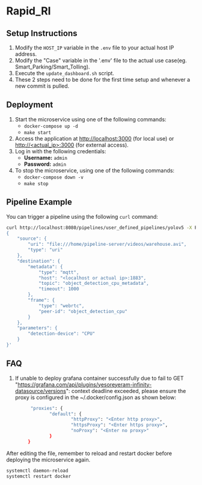 # Rapid_RI
## Setup Instructions

1. Modify the `HOST_IP` variable in the `.env` file to your actual host IP address.
2. Modify the "Case" variable in the '.env' file to the actual use case(eg. Smart_Parking/Smart_Tolling).
2. Execute the `update_dashboard.sh` script.
3. These 2 steps need to be done for the first time setup and whenever a new commit is pulled.

## Deployment

1. Start the microservice using one of the following commands:
   - `docker-compose up -d`
   - `make start`
2. Access the application at [http://localhost:3000](http://localhost:3000) (for local use) or [http://<actual_ip>:3000](http://<actual_ip>:3000) (for external access).
3. Log in with the following credentials:
   - **Username:** `admin`
   - **Password:** `admin`
4. To stop the microservice, using one of the following commands:
   - `docker-compose down -v`
   - `make stop`

## Pipeline Example

You can trigger a pipeline using the following `curl` command:

```bash
curl http://localhost:8080/pipelines/user_defined_pipelines/yolov5 -X POST -H 'Content-Type: application/json' -d ' 
{
    "source": {
        "uri": "file:///home/pipeline-server/videos/warehouse.avi", 
        "type": "uri"
    },
    "destination": {
        "metadata": {
            "type": "mqtt",
            "host": "<localhost or actual ip>:1883", 
            "topic": "object_detection_cpu_metadata",
            "timeout": 1000
        },
        "frame": {
            "type": "webrtc",
            "peer-id": "object_detection_cpu"
        }
    },
    "parameters": {
        "detection-device": "CPU"
    }
}'
```

## FAQ

1. If unable to deploy grafana container successfully due to fail to GET "https://grafana.com/api/plugins/yesoreyeram-infinity-datasource/versions": context deadline exceeded, please ensure the proxy is configured in the ~/.docker/config.json as shown below:

```bash
         "proxies": {
                "default": {
                        "httpProxy": "<Enter http proxy>",
                        "httpsProxy": "<Enter https proxy>",
                        "noProxy": "<Enter no proxy>"
                }
        }
```

After editing the file, remember to reload and restart docker before deploying the microservice again.

```bash
systemctl daemon-reload
systemctl restart docker
```


